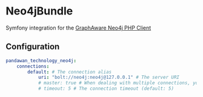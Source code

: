 # Neo4jBundle
Symfony integration for the [GraphAware Neo4j PHP Client](https://github.com/graphaware/neo4j-php-client)

## Configuration
```yaml
pandawan_technology_neo4j:
    connections:
        default: # The connection alias
            uri: "bolt://neo4j:neo4j@127.0.0.1" # The server URI
            # master: true # When dealing with multiple connections, you might want to turn this to false (default: true)
            # timeout: 5 # The connection timeout (default: 5)
```
